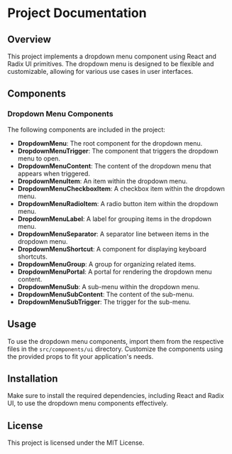# Project Documentation

## Overview

This project implements a dropdown menu component using React and Radix UI primitives. The dropdown menu is designed to be flexible and customizable, allowing for various use cases in user interfaces.

## Components

### Dropdown Menu Components

The following components are included in the project:

- **DropdownMenu**: The root component for the dropdown menu.
- **DropdownMenuTrigger**: The component that triggers the dropdown menu to open.
- **DropdownMenuContent**: The content of the dropdown menu that appears when triggered.
- **DropdownMenuItem**: An item within the dropdown menu.
- **DropdownMenuCheckboxItem**: A checkbox item within the dropdown menu.
- **DropdownMenuRadioItem**: A radio button item within the dropdown menu.
- **DropdownMenuLabel**: A label for grouping items in the dropdown menu.
- **DropdownMenuSeparator**: A separator line between items in the dropdown menu.
- **DropdownMenuShortcut**: A component for displaying keyboard shortcuts.
- **DropdownMenuGroup**: A group for organizing related items.
- **DropdownMenuPortal**: A portal for rendering the dropdown menu content.
- **DropdownMenuSub**: A sub-menu within the dropdown menu.
- **DropdownMenuSubContent**: The content of the sub-menu.
- **DropdownMenuSubTrigger**: The trigger for the sub-menu.

## Usage

To use the dropdown menu components, import them from the respective files in the `src/components/ui` directory. Customize the components using the provided props to fit your application's needs.

## Installation

Make sure to install the required dependencies, including React and Radix UI, to use the dropdown menu components effectively.

## License

This project is licensed under the MIT License.